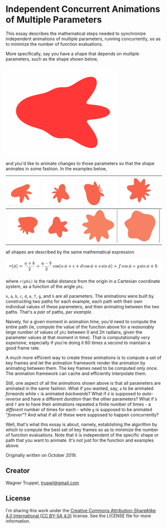 # Independent Concurrent Animations of Multiple Parameters

This essay describes the mathematical steps needed to synchronize independent animations of multiple parameters, running concurrently, so as to minimize the number of function evaluations.

More specifically, say you have a shape that depends on multiple parameters, such as the shape shown below,

![](0.png)

and you'd like to animate changes to those parameters so that the shape animates in some fashion. In the examples below,

| ![](1.gif) | ![](2.gif) | ![](3.gif) | ![](4.gif) |
| ---------- | ---------- | ---------- | ---------- |
| ![](5.gif) | ![](6.gif) | ![](7.gif) | ![](8.gif) |

all shapes are described by the same mathematical expression

![](eq.png)

where `r(phi)` is the radial distance from the origin in a Cartesian coordinate system, as a function of the angle `phi`.

`n`, `a`, `b`, `c`, `d`, `e`, `f`, `g`, and `h` are all parameters. The animations were built by constructing two paths for each example, each path with their own individual values of these parameters, and then animating between the two paths. That's a *pair* of paths, *per example*.

Naively, for a given moment in animation time, you'd need to compute the entire path (ie, compute the value of the function above for a *reasonably large* number of values of `phi` between 0 and 2π radians, given the parameter values at that moment in time). That is computationally *very expensive*, especially if you're doing it 60 times a second to maintain a good frame rate.

A much more efficient way to create these animations is to compute a set of key frames and let the animation framework render the animation by animating between them. The key frames need to be computed only once. The animation framework can cache and efficiently interpolate them.

Still, one aspect of all the animations shown above is that all parameters are animated in the same fashion. What if you wanted, say, `a` to be animated *forwards* while `c` is animated *backwards*? What if `d` is supposed to *auto-reverse* and have a different *duration* than the other parameters? What if `b` and `f` are to have their animations repeated a finite number of times - a *different* number of times for each - while `g` is supposed to be animated "*forever*"? And what if all of these were supposed to happen concurrently?

Well, that's what this essay is about, namely, establishing the algorithm by which to compute the best set of key frames so as to minimize the number of function evaluations. Note that it is independent of the specific shape or path that you want to animate. It's not just for the function and examples above.

Originally written on October 2019.

## Creator

Wagner Truppel, trupwl@gmail.com

## License

I'm sharing this work under the [Creative Commons Attribution-ShareAlike 4.0 International (CC BY-SA 4.0)](http://creativecommons.org/licenses/by-sa/4.0/) license. See the LICENSE file for more information.
